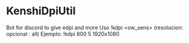 # KenshiDpiUtil
Bot for discord to give edpi and more
Uso
!kdpi <dpi> <ow_sens> (resolucion: opcional : all)
Ejemplo:
!kdpi 800 5 1920x1080
